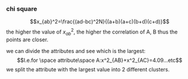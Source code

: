 ### chi square
$$x_{ab}^2=\frac{(ad-bc)^2N}{(a+b)(a+c)(b+d)(c+d)}$$
the higher the value of $x_{ab}^2$, the higher the correlation of A, B
thus the points are closer.

we can divide the attributes and see which is the largest:
$$I.e.for \space attribute\space A:x^2_{AB}+x^2_{AC}=4.09...etc$$
we split the attribute with the largest value into 2 different clusters.